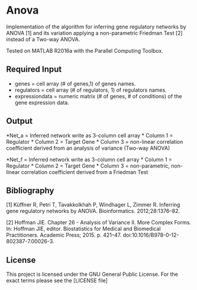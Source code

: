 # Anova

Implementation of the algorithm for inferring gene regulatory networks by ANOVA [1] and its variation applying
a non-parametric Friedman Test [2] instead of a Two-way ANOVA. 

Tested on MATLAB R2016a with the Parallel Computing Toolbox. 

Required Input 
--------------

* genes = cell array (# of genes,1) of genes names.
* regulators = cell array (# of regulators, 1)  of regulators names.
* expressiondata = numeric matrix (# of genes, # of conditions) of the gene expression data.

Output
------

*Net_a = Inferred network write as 3-column cell array 
		 * Column 1 = Regulator 
		 * Column 2 = Target Gene 
		 * Column 3 = non-linear correlation coefficient derived from an analysis of variance (Two-way ANOVA)

*Net_f = Inferred network write as 3-column cell array 
		 * Column 1 = Regulator 
		 * Column 2 = Target Gene 
		 * Column 3 = non-parametric, non-linear correlation coefficient derived from a Friedman Test 
		 
Bibliography		 
------------

[1] Küffner R, Petri T, Tavakkolkhah P, Windhager L, Zimmer R. Inferring gene regulatory networks by ANOVA. 
    Bioinformatics. 2012;28:1376–82.

[2] Hoffman JIE. Chapter 26 - Analysis of Variance II. More Complex Forms. In: Hoffman JIE, editor. 
    Biostatistics for Medical and Biomedical Practitioners. Academic Press; 2015. p. 421–47. doi:10.1016/B978-0-12-802387-7.00026-3.


License
-------

This project is licensed under the GNU General Public License. For the exact terms please see the [LICENSE file]


